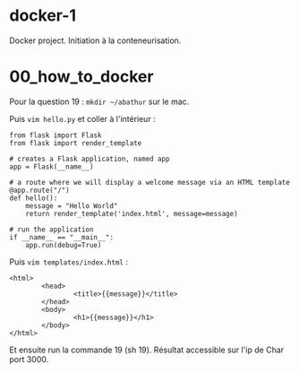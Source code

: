 # docker-1
Docker project. Initiation à la conteneurisation.

# 00_how_to_docker

Pour la question 19 :
```mkdir ~/abathur``` sur le mac.

Puis ```vim hello.py``` et coller à l'intérieur :

```
from flask import Flask
from flask import render_template

# creates a Flask application, named app
app = Flask(__name__)

# a route where we will display a welcome message via an HTML template
@app.route("/")
def hello():
    message = "Hello World"
    return render_template('index.html', message=message)

# run the application
if __name__ == "__main__":
    app.run(debug=True)
```

Puis ```vim templates/index.html``` :

```
<html>
        <head>
                <title>{{message}}</title>
        </head>
        <body>
                <h1>{{message}}</h1>
        </body>
</html>
```

Et ensuite run la commande 19 (sh 19). Résultat accessible sur l'ip de Char port 3000.
